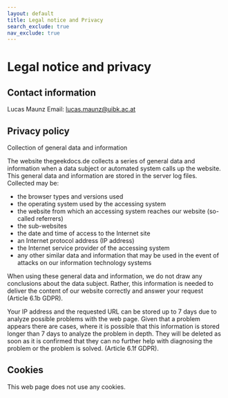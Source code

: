 ```yaml
---
layout: default
title: Legal notice and Privacy
search_exclude: true
nav_exclude: true
---
```



# Legal notice and privacy

## Contact information

Lucas Maunz
Email: lucas.maunz@uibk.ac.at

## Privacy policy
Collection of general data and information

The website thegeekdocs.de collects a series of general data and information when a data subject or automated system calls up the website. This general data and information are stored in the server log files. Collected may be:

- the browser types and versions used
- the operating system used by the accessing system
- the website from which an accessing system reaches our website (so-called referrers)
- the sub-websites
- the date and time of access to the Internet site
- an Internet protocol address (IP address)
- the Internet service provider of the accessing system
- any other similar data and information that may be used in the event of attacks on our information technology systems

When using these general data and information, we do not draw any conclusions about the data subject. Rather, this information is needed to deliver the content of our website correctly and answer your request (Article 6.1b GDPR).

Your IP address and the requested URL can be stored up to 7 days due to analyze possible problems with the web page. Given that a problem appears there are cases, where it is possible that this information is stored longer than 7 days to analyze the problem in depth. They will be deleted as soon as it is confirmed that they can no further help with diagnosing the problem or the problem is solved. (Article 6.1f GDPR).

## Cookies

This web page does not use any cookies.



